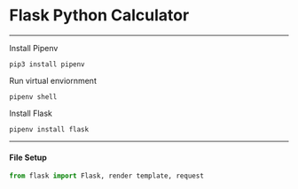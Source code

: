 # Flask Python Calculator

---

Install Pipenv

```
pip3 install pipenv
```

Run virtual enviornment

```
pipenv shell
```

Install Flask

```
pipenv install flask
```

---

#### File Setup

```python
from flask import Flask, render template, request
```
